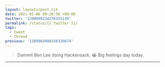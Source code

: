 ```yaml
---
layout: layouts/post.njk
date: 2021-05-06 00:20:58 +00:00
twitter: '1390099234276315139'
permalink: /status/{{ twitter }}/
tags: 
  - tweet
  - thread
previous: '1389964998156316674'
---
```


> Dammit Ben Lee doing Hackensack. 😭 Big feelings day today.

---
